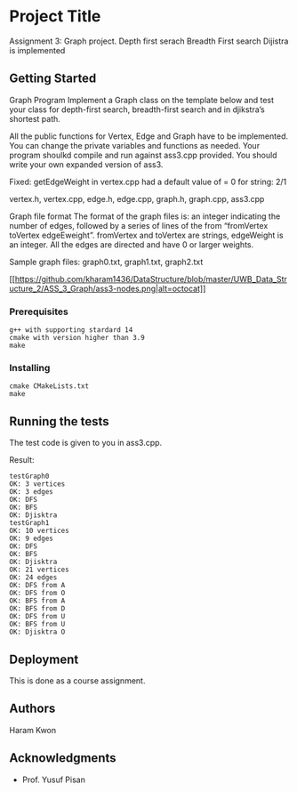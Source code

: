 # Project Title

Assignment 3: Graph project.
Depth first serach
Breadth First search
Dijistra is implemented

## Getting Started

Graph Program
Implement a Graph class on the template below and test your class for depth-first search, breadth-first search and in djikstra’s shortest path.

All the public functions for Vertex, Edge and Graph have to be implemented. You can change the private variables and functions as needed. Your program shoulkd compile and run against ass3.cpp provided. You should write your own expanded version of ass3.

Fixed: getEdgeWeight in vertex.cpp had a default value of = 0 for string: 2/1

vertex.h, vertex.cpp, edge.h, edge.cpp, graph.h, graph.cpp, ass3.cpp

Graph file format
The format of the graph files is: an integer indicating the number of edges, followed by a series of lines of the from “fromVertex toVertex edgeEweight”. fromVertex and toVertex are strings, edgeWeight is an integer. All the edges are directed and have 0 or larger weights.

Sample graph files: graph0.txt, graph1.txt, graph2.txt

[[https://github.com/kharam1436/DataStructure/blob/master/UWB_Data_Structure_2/ASS_3_Graph/ass3-nodes.png|alt=octocat]]

### Prerequisites

```
g++ with supporting stardard 14
cmake with version higher than 3.9
make
```

### Installing

```
cmake CMakeLists.txt
make
```

## Running the tests

The test code is given to you in ass3.cpp.

Result:
```
testGraph0
OK: 3 vertices
OK: 3 edges
OK: DFS
OK: BFS
OK: Djisktra
testGraph1
OK: 10 vertices
OK: 9 edges
OK: DFS
OK: BFS
OK: Djisktra
OK: 21 vertices
OK: 24 edges
OK: DFS from A
OK: DFS from O
OK: BFS from A
OK: BFS from D
OK: DFS from U
OK: BFS from U
OK: Djisktra O
```


## Deployment

This is done as a course assignment.

## Authors

Haram Kwon

## Acknowledgments

* Prof. Yusuf Pisan
